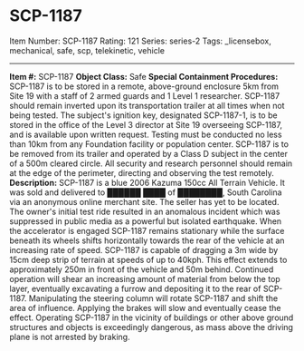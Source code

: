 # SCP-1187
Item Number: SCP-1187
Rating: 121
Series: series-2
Tags: _licensebox, mechanical, safe, scp, telekinetic, vehicle

---

**Item #:** SCP-1187
**Object Class:** Safe
**Special Containment Procedures:** SCP-1187 is to be stored in a remote, above-ground enclosure 5km from Site 19 with a staff of 2 armed guards and 1 Level 1 researcher. SCP-1187 should remain inverted upon its transportation trailer at all times when not being tested. The subject's ignition key, designated SCP-1187-1, is to be stored in the office of the Level 3 director at Site 19 overseeing SCP-1187, and is available upon written request.
Testing must be conducted no less than 10km from any Foundation facility or population center. SCP-1187 is to be removed from its trailer and operated by a Class D subject in the center of a 500m cleared circle. All security and research personnel should remain at the edge of the perimeter, directing and observing the test remotely.
**Description:** SCP-1187 is a blue 2006 Kazuma 150cc All Terrain Vehicle. It was sold and delivered to ██████ ████ of ████████, South Carolina via an anonymous online merchant site. The seller has yet to be located. The owner's initial test ride resulted in an anomalous incident which was suppressed in public media as a powerful but isolated earthquake.
When the accelerator is engaged SCP-1187 remains stationary while the surface beneath its wheels shifts horizontally towards the rear of the vehicle at an increasing rate of speed. SCP-1187 is capable of dragging a 3m wide by 15cm deep strip of terrain at speeds of up to 40kph. This effect extends to approximately 250m in front of the vehicle and 50m behind. Continued operation will shear an increasing amount of material from below the top layer, eventually excavating a furrow and depositing it to the rear of SCP-1187.
Manipulating the steering column will rotate SCP-1187 and shift the area of influence. Applying the brakes will slow and eventually cease the effect. Operating SCP-1187 in the vicinity of buildings or other above ground structures and objects is exceedingly dangerous, as mass above the driving plane is not arrested by braking.
